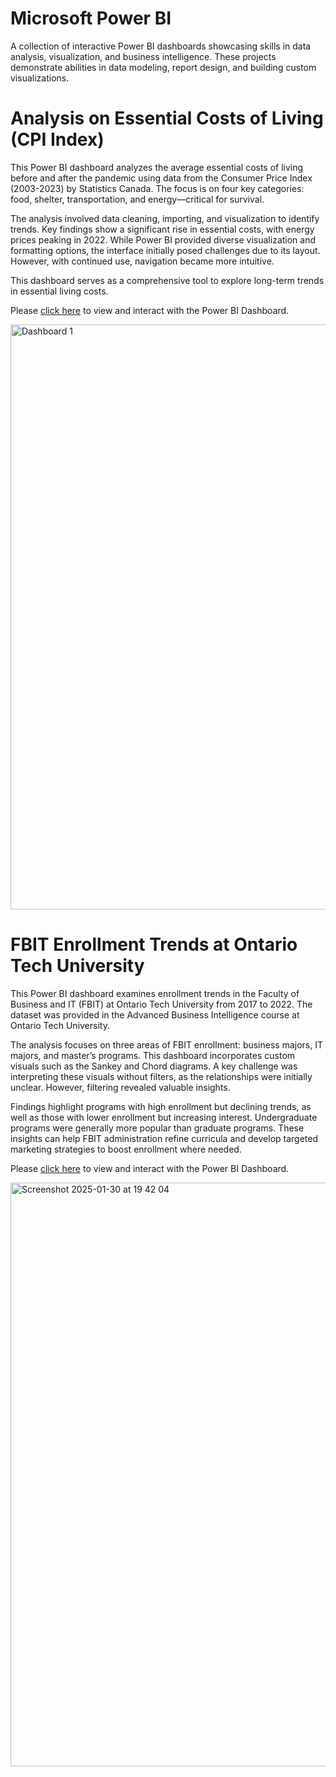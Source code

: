 # Microsoft Power BI
A collection of interactive Power BI dashboards showcasing skills in data analysis, visualization, and business intelligence. These projects demonstrate abilities in data modeling, report design, and building custom visualizations.

# Analysis on Essential Costs of Living (CPI Index)
This Power BI dashboard analyzes the average essential costs of living before and after the pandemic using data from the Consumer Price Index (2003-2023) by Statistics Canada. The focus is on four key categories: food, shelter, transportation, and energy—critical for survival.

The analysis involved data cleaning, importing, and visualization to identify trends. Key findings show a significant rise in essential costs, with energy prices peaking in 2022. While Power BI provided diverse visualization and formatting options, the interface initially posed challenges due to its layout. However, with continued use, navigation became more intuitive.

This dashboard serves as a comprehensive tool to explore long-term trends in essential living costs.

Please [click here](https://app.powerbi.com/view?r=eyJrIjoiYmQ1YzgxMGYtOWI3My00MmI1LWE3YWItOWQyNDM4NmY1YTBmIiwidCI6IjUxY2NhMGUxLTJkNWEtNGQxYi1hYTlhLWRkYWFhNzhhZWVjMiJ9) to view and interact with the Power BI Dashboard. 

<img width="936" alt="Dashboard 1" src="https://github.com/user-attachments/assets/49dab4d7-eddc-4686-a30b-5664291d4c40" />


# FBIT Enrollment Trends at Ontario Tech University
This Power BI dashboard examines enrollment trends in the Faculty of Business and IT (FBIT) at Ontario Tech University from 2017 to 2022. The dataset was provided in the Advanced Business Intelligence course at Ontario Tech University.

The analysis focuses on three areas of FBIT enrollment: business majors, IT majors, and master’s programs. This dashboard incorporates custom visuals such as the Sankey and Chord diagrams. A key challenge was interpreting these visuals without filters, as the relationships were initially unclear. However, filtering revealed valuable insights.

Findings highlight programs with high enrollment but declining trends, as well as those with lower enrollment but increasing interest. Undergraduate programs were generally more popular than graduate programs. These insights can help FBIT administration refine curricula and develop targeted marketing strategies to boost enrollment where needed.

Please [click here](https://app.fabric.microsoft.com/view?r=eyJrIjoiZTBiMzg5NDctZTlkNi00NzBhLTkxNTgtMjQyOTRjZTdmN2ZiIiwidCI6IjUxY2NhMGUxLTJkNWEtNGQxYi1hYTlhLWRkYWFhNzhhZWVjMiJ9) to view and interact with the Power BI Dashboard.

<img width="934" alt="Screenshot 2025-01-30 at 19 42 04" src="https://github.com/user-attachments/assets/9d0b5b55-f986-4611-b18d-734ddcbdec66" />


